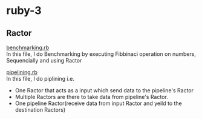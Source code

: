 # ruby-3

## Ractor
[benchmarking.rb](Ractor/benchmarking.rb) <br />
In this file, I do Benchmarking by executing Fibbinaci operation on numbers, Sequencially and using Ractor

[pipelining.rb](Ractor/pipelining.rb) <br />
In this file, I do piplining i.e.
- One Ractor that acts as a input which send data to the pipeline's Ractor
- Multiple Ractors are there to take data from pipeline's Ractor. 
- One pipeline Ractor(receive data from input Ractor and yeild to the destination Ractors)